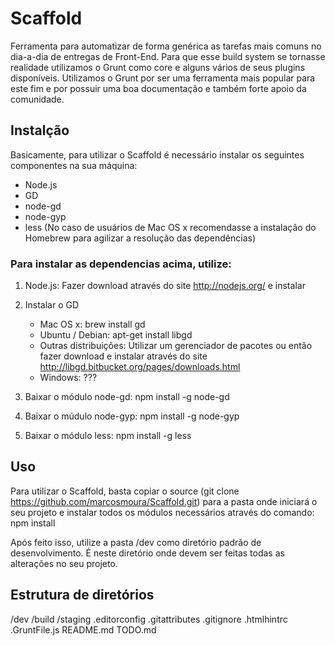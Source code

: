 Scaffold
========

Ferramenta para automatizar de forma genérica as tarefas mais comuns no dia-a-dia de entregas de Front-End.
Para que esse build system se tornasse realidade utilizamos o Grunt como core e alguns vários de seus plugins disponíveis.
Utilizamos o Grunt por ser uma ferramenta mais popular para este fim e por possuir uma boa documentação e também forte apoio da comunidade.

## Instalção

Basicamente, para utilizar o Scaffold é necessário instalar os seguintes componentes na sua máquina:

- Node.js
- GD
- node-gd
- node-gyp
- less
(No caso de usuários de Mac OS x recomendasse a instalação do Homebrew para agilizar a resolução das dependências)

### Para instalar as dependencias acima, utilize:

1. Node.js: Fazer download através do site http://nodejs.org/ e instalar

2. Instalar o GD
    - Mac OS x: brew install gd
    - Ubuntu / Debian: apt-get install libgd
    - Outras distribuições: Utilizar um gerenciador de pacotes ou então fazer download e instalar através do site http://libgd.bitbucket.org/pages/downloads.html
    - Windows: ???

3. Baixar o módulo node-gd: npm install -g node-gd
4. Baixar o múdulo node-gyp: npm install -g node-gyp
5. Baixar o módulo less: npm install -g less

## Uso

Para utilizar o Scaffold, basta copiar o source (git clone https://github.com/marcosmoura/Scaffold.git) para a pasta onde iniciará o seu projeto e instalar todos os módulos necessários através do comando:
npm install

Após feito isso, utilize a pasta /dev como diretório padrão de desenvolvimento. É neste diretório onde devem ser feitas todas as alterações no seu projeto.

## Estrutura de diretórios

/dev
/build
/staging
.editorconfig
.gitattributes
.gitignore
.htmlhintrc
.GruntFile.js
README.md
TODO.md
